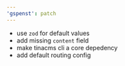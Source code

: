 ```yaml
---
'gspenst': patch
---
```


- use `zod` for default values
- add missing `content` field
- make tinacms cli a core depedency
- add default routing config
